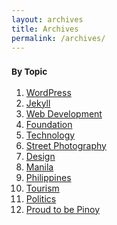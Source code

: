 ```yaml
---
layout: archives
title: Archives
permalink: /archives/
---
```

<h3><small>By Topic</small></h3>
<ol class="this">
	<li><a href="{{ "/topic/wordpress/" | prepend: site.baseurl }}">WordPress</a></li>
	<li><a href="{{ "/topic/jekyll/" | prepend: site.baseurl }}">Jekyll</a></li>
	<li><a href="{{ "/topic/web-development/" | prepend: site.baseurl }}">Web Development</a></li>
	<li><a href="{{ "/topic/foundation/" | prepend: site.baseurl }}">Foundation</a></li>
	<li><a href="{{ "/topic/technology/" | prepend: site.baseurl }}">Technology</a></li>
	<li><a href="{{ "/topic/street-photography/" | prepend: site.baseurl }}">Street Photography</a></li>
	<li><a href="{{ "/topic/design/" | prepend: site.baseurl }}">Design</a></li>
	<li><a href="{{ "/topic/manila/" | prepend: site.baseurl }}">Manila</a></li>
	<li><a href="{{ "/topic/philippines/" | prepend: site.baseurl }}">Philippines</a></li>
	<li><a href="{{ "/topic/tourism/" | prepend: site.baseurl }}">Tourism</a></li>
	<li><a href="{{ "/topic/politics/" | prepend: site.baseurl }}">Politics</a></li>
	<li><a href="{{ "/topic/proud-to-be-pinoy/" | prepend: site.baseurl }}">Proud to be Pinoy</a></li>
</ol>